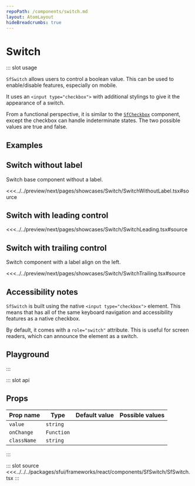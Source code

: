 ```yaml
---
repoPath: /components/switch.md
layout: AtomLayout
hideBreadcrumbs: true
---
```

#  Switch

::: slot usage

`SfSwitch` allows users to control a boolean value. This can be used to enable/disable features, especially on mobile.

It uses an `<input type="checkbox">` with additional stylings to give it the appearance of a switch.

From a functional perspective, it is similar to the [`SfCheckbox`](/checkbox.html) component, except the checkbox can handle indeterminate states. The two possible values are true and false. 

## Examples

## Switch without label

Switch base component without a label.

<Showcase showcase-name="Switch/SwitchWithoutLabel">

<<<../../preview/next/pages/showcases/Switch/SwitchWithoutLabel.tsx#source

</Showcase>

## Switch with leading control

<Showcase showcase-name="Switch/SwitchLeading">

<<<../../preview/next/pages/showcases/Switch/SwitchLeading.tsx#source

</Showcase>

## Switch with trailing control

Switch component with a label align on the left.

<Showcase showcase-name="Switch/SwitchTrailing">

<<<../../preview/next/pages/showcases/Switch/SwitchTrailing.tsx#source

</Showcase>

## Accessibility notes

`SfSwitch` is built using the native `<input type="checkbox">` element. This means that has all of the same keyboard navigation and accessibility features as a native checkbox.

By default, it comes with a `role="switch"` attribute. This is useful for screen readers, which can announce the element as a switch.

## Playground

<Generate style="height: 380px" />
:::

::: slot api
## Props

| Prop name    | Type                     | Default value | Possible values                        |
| ------------ | ------------------------ | ------------- | -------------------------------------- |
| `value`        | `string`                   |             |                                        |
| `onChange`     | `Function`                 |               |                                        |
| `className`    | `string`                   |               |                                        |

:::

::: slot source
<SourceCode>
<<<../../../packages/sfui/frameworks/react/components/SfSwitch/SfSwitch.tsx
</SourceCode>
:::